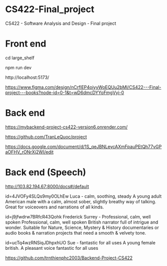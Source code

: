 # CS422-Final_project

CS422 - Software Analysis and Design - Final project

# Front end

cd large_shelf

npm run dev

http://localhost:5173/

https://www.figma.com/design/nCrflEP4oiyyWoEQUu2bMI/CS422---Final-project---books?node-id=0-1&t=wD6dmcDYYoFmgVyi-0

# Back end

https://mybackend-project-cs422-version6.onrender.com/

https://github.com/TranLeQuoc/project

https://docs.google.com/document/d/1S_qeJBNLeycAXmFpauPEtQh77vGPaOFHV_rONrXj2WI/edit

# Back end (Speech)

http://103.82.194.67:8000/docs#/default

id=4JVOFy4SLQs9my0OLhEw
Luca - calm, soothing, steady
A young adult American male with a calm, almost sober, slightly breathy way of talking. Great for voiceovers and narrations of all kinds.

id=j9jfwdrw7BRfcR43Qohk
Frederick Surrey - Professional, calm, well spoken
Professional, calm, well spoken British narrator full of intrigue and wonder. Suitable for Nature, Science, Mystery & History documentaries or audio books & narration projects that need a smooth & velvety tone.

id=ucTq4wzRNSiqJDhpxhUO
Sue - fantastic for all uses
A young female british. A pleasant voice fantastic for all uses

https://github.com/trnthienphc2003/Backend-Project-CS422
